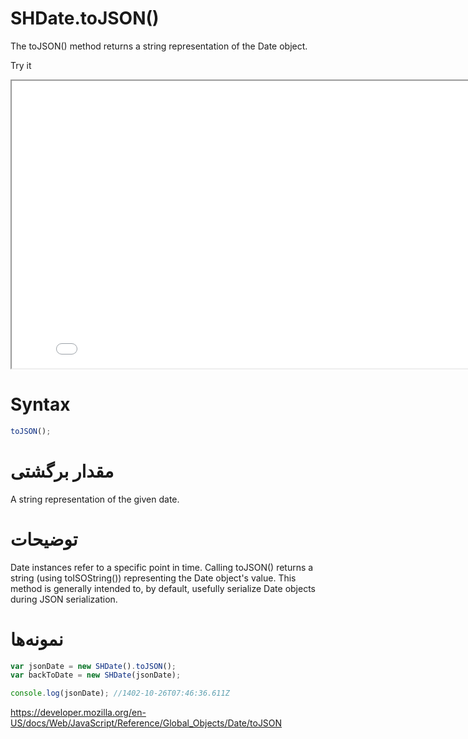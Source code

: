 # SHDate.toJSON()

The toJSON() method returns a string representation of the Date object.

Try it

<iframe style="width: 830px; height: 460px;" src="/SHDateTime-js/examples/live.html?function=getHours" title="MDN Web Docs Interactive Example" loading="lazy"></iframe>
<br/>

# Syntax

```js
toJSON();
```

# مقدار برگشتی

A string representation of the given date.

# توضیحات

Date instances refer to a specific point in time. Calling toJSON() returns a string (using toISOString()) representing the Date object's value. This method is generally intended to, by default, usefully serialize Date objects during JSON serialization.

# نمونه‌ها

```js
var jsonDate = new SHDate().toJSON();
var backToDate = new SHDate(jsonDate);

console.log(jsonDate); //1402-10-26T07:46:36.611Z
```

https://developer.mozilla.org/en-US/docs/Web/JavaScript/Reference/Global_Objects/Date/toJSON
